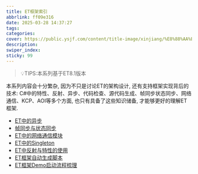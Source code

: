 ```yaml
---
title: ET框架索引
abbrlink: ff09e316
date: 2025-03-28 14:37:27
tags:
categories:
cover: https://public.ysjf.com/content/title-image/xinjiang/%E8%88%AA%E6%8B%8D-%E9%AD%94%E9%AC%BC%E5%9F%8E09-%E7%A9%BA%E9%95%9C.jpg
description:
swiper_index:
sticky: 99
---
```


> 💡TIPS:本系列基于ET8.1版本

本系列内容会十分繁杂, 因为不只是讨论ET的架构设计, 还有支持框架实现背后的技术: C#中的特性、反射、异步、代码检查、源代码生成、帧同步状态同步、网络通信、KCP、AOI等多个方面, 也只有具备了这些知识储备, 才能够更好的理解ET框架.

- [ET中的异步](https://soincredible.github.io/posts/a8cdc42b/)
- [帧同步与状态同步](https://soincredible.github.io/posts/50d23509/)
- [ET中的网络通信模块](https://soincredible.github.io/posts/3613bb98/)
- [ET中的Singleton](https://soincredible.github.io/posts/12f854cb/)
- [ET中反射与特性的使用](https://soincredible.github.io/posts/cd96d12/)
- [ET框架自动生成脚本](https://soincredible.github.io/posts/ef16867e/)
- [ET框架Demo启动流程梳理](https://soincredible.github.io/posts/9c5dbe31/)
